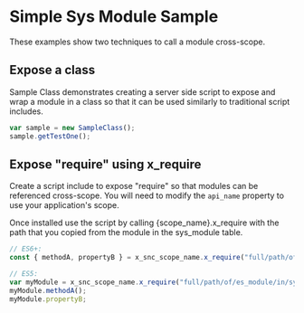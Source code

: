 # Simple Sys Module Sample

These examples show two techniques to call a module cross-scope.

## Expose a class
Sample Class demonstrates creating a server side script to expose and wrap a module in a class so that it can be used similarly to traditional script includes. 

```javascript
var sample = new SampleClass();
sample.getTestOne();
```

## Expose "require" using x_require
Create a script include to expose "require" so that modules can be referenced cross-scope. You will need to modify the `api_name` property to use your application's scope.

Once installed use the script by calling {scope_name}.x_require with the path that you copied from the module in the sys_module table.
```javascript
// ES6+:
const { methodA, propertyB } = x_snc_scope_name.x_require("full/path/of/es_module/in/sys_module/table");

// ES5:
var myModule = x_snc_scope_name.x_require("full/path/of/es_module/in/sys_module/table");
myModule.methodA();
myModule.propertyB;
```
